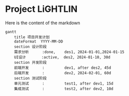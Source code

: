 # Project LiGHTLIN

Here is the content of the markdown

```mermaid
gantt
    title 项目开发计划
    dateFormat  YYYY-MM-DD
    section 设计阶段
    需求分析      :done,    des1, 2024-01-01,2024-01-15
    UI设计       :active,  des2, 2024-01-10, 30d
    section 开发阶段
    前端开发      :         dev1, after des2, 45d
    后端开发      :         dev2, 2024-02-01, 60d
    section 测试阶段
    单元测试      :         test1, after dev1, 15d
    集成测试      :         test2, after dev2, 10d
```
